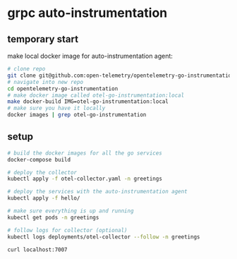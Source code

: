 # grpc auto-instrumentation

## temporary start

make local docker image for auto-instrumentation agent:

```sh
# clone repo
git clone git@github.com:open-telemetry/opentelemetry-go-instrumentation.git
# navigate into new repo
cd opentelemetry-go-instrumentation
# make docker image called otel-go-instrumentation:local
make docker-build IMG=otel-go-instrumentation:local
# make sure you have it locally
docker images | grep otel-go-instrumentation
```

## setup

```sh
# build the docker images for all the go services
docker-compose build

# deploy the collector
kubectl apply -f otel-collector.yaml -n greetings

# deploy the services with the auto-instrumentation agent
kubectl apply -f hello/

# make sure everything is up and running
kubectl get pods -n greetings

# follow logs for collector (optional)
kubectl logs deployments/otel-collector --follow -n greetings
```

`curl localhost:7007`